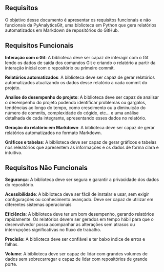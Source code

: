 ## Requisitos

O objetivo desse documento é apresentar os requisitos funcionais e não funcionais da PyAnalyticsGit, uma biblioteca em Python que gera relatórios automatizados em Markdown de
repositórios do GitHub.

## Requisitos Funcionais

**Interação com o Git**: A biblioteca deve ser capaz de interagir com o Git lendo os dados de saída dos comandos Git e criando o relatório a partir da interação
inicial com o repositório ou primeiro commit.

**Relatórios automatizados**: A biblioteca deve ser capaz de gerar relatórios automatizados atualizando os dados desse relatório a cada commit do projeto.

**Analise do desempenho do projeto**: A biblioteca deve ser capaz de analisar o desempenho do projeto podendo identificar problemas ou gargalos, tendências ao
longo do tempo, como crescimento ou a diminuição do número de commits, complexidade do cógido, etc... e uma análise detalhada de cada integrante, apresentando esses
dados no relatório.

**Geração do relatório em Markdown**: A biblioteca deve ser capaz de gerar relatórios automatizados no formato Markdown.

**Gráficos e tabelas**: A biblioteca deve ser capaz de gerar gráficos e tabelas nos releatórios que apresentem as informações e os dados de forma
clara e intuitiva.

## Requisitos Não Funcionais

**Segurança**: A biblioteca deve ser segura e garantir a privacidade dos dados do repositório.

**Acessibilidade**: A biblioteca deve ser fácil de instalar e usar, sem exigir configurações ou conhecimento avançado. Deve ser capaz de utilizar em diferentes sistemas
operacionais

**Eficiência**: A biblioteca deve ter um bom desempenho, gerando relatórios rapidamente. Os relatórios devem ser gerados em tempo hábil para que o desenvolvedor possa acompanhar as alterações sem atrasos ou interrupções significativas no fluxo de trabalho.

**Precisão**: A biblioteca deve ser confiável e ter baixo índice de erros e falhas.

**Volume**: A biblioteca deve ser capaz de lidar com grandes volumes de dados sem sobrecarregar e capaz de lidar com repositórios de grande porte.
